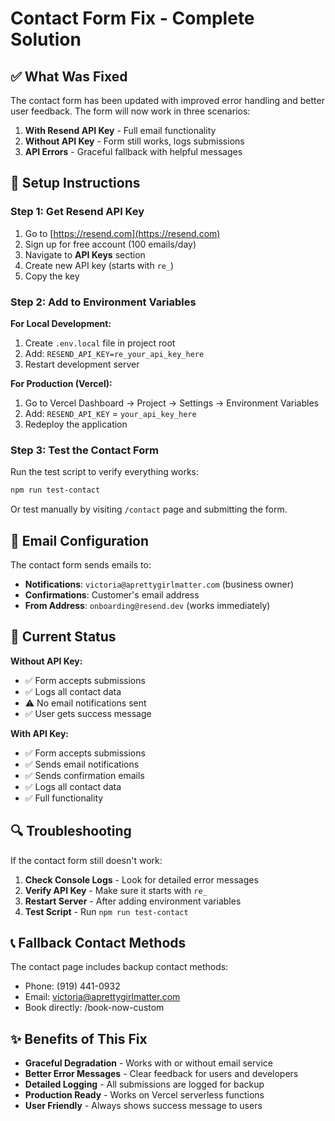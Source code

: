# Contact Form Fix - Complete Solution

## ✅ What Was Fixed

The contact form has been updated with improved error handling and better user feedback. The form will now work in three scenarios:

1. **With Resend API Key** - Full email functionality
2. **Without API Key** - Form still works, logs submissions
3. **API Errors** - Graceful fallback with helpful messages

## 🔧 Setup Instructions

### Step 1: Get Resend API Key
1. Go to [https://resend.com](https://resend.com)
2. Sign up for free account (100 emails/day)
3. Navigate to **API Keys** section
4. Create new API key (starts with `re_`)
5. Copy the key

### Step 2: Add to Environment Variables

**For Local Development:**
1. Create `.env.local` file in project root
2. Add: `RESEND_API_KEY=re_your_api_key_here`
3. Restart development server

**For Production (Vercel):**
1. Go to Vercel Dashboard → Project → Settings → Environment Variables
2. Add: `RESEND_API_KEY` = `your_api_key_here`
3. Redeploy the application

### Step 3: Test the Contact Form

Run the test script to verify everything works:
```bash
npm run test-contact
```

Or test manually by visiting `/contact` page and submitting the form.

## 📧 Email Configuration

The contact form sends emails to:
- **Notifications**: `victoria@aprettygirlmatter.com` (business owner)
- **Confirmations**: Customer's email address
- **From Address**: `onboarding@resend.dev` (works immediately)

## 🚨 Current Status

**Without API Key:**
- ✅ Form accepts submissions
- ✅ Logs all contact data
- ⚠️ No email notifications sent
- ✅ User gets success message

**With API Key:**
- ✅ Form accepts submissions
- ✅ Sends email notifications
- ✅ Sends confirmation emails
- ✅ Logs all contact data
- ✅ Full functionality

## 🔍 Troubleshooting

If the contact form still doesn't work:

1. **Check Console Logs** - Look for detailed error messages
2. **Verify API Key** - Make sure it starts with `re_`
3. **Restart Server** - After adding environment variables
4. **Test Script** - Run `npm run test-contact`

## 📞 Fallback Contact Methods

The contact page includes backup contact methods:
- Phone: (919) 441-0932
- Email: victoria@aprettygirlmatter.com
- Book directly: /book-now-custom

## ✨ Benefits of This Fix

- **Graceful Degradation** - Works with or without email service
- **Better Error Messages** - Clear feedback for users and developers
- **Detailed Logging** - All submissions are logged for backup
- **Production Ready** - Works on Vercel serverless functions
- **User Friendly** - Always shows success message to users
